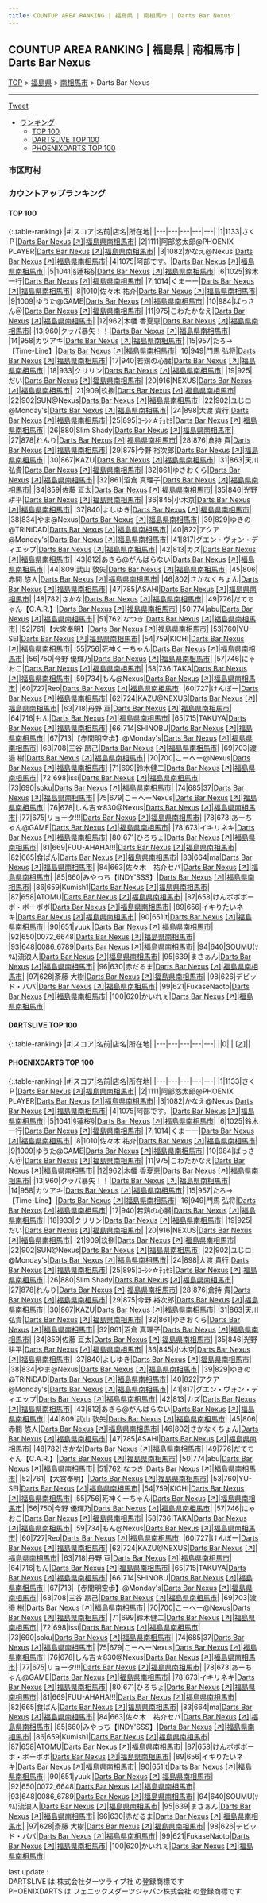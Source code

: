 ```yaml
---
title: COUNTUP AREA RANKING | 福島県 | 南相馬市 | Darts Bar Nexus
---
```

## COUNTUP AREA RANKING | 福島県 | 南相馬市 | Darts Bar Nexus

[TOP](/darts/rank/) > [福島県](/darts/rank/福島県/) > [南相馬市](/darts/rank/福島県/南相馬市/) > Darts Bar Nexus

___

<a href="https://twitter.com/share?ref_src=twsrc%5Etfw" data-text="COUNTUP AREA RANKING | 福島県南相馬市Darts Bar Nexus" class="twitter-share-button" data-hashtags="DARTSLIVE,PHOENIXDARTS,darts,ダーツ" data-show-count="false">Tweet</a>

* [ランキング](#カウントアップランキング)
    * [TOP 100](#top-100)
    * [DARTSLIVE TOP 100](#dartslive-top-100)
    * [PHOENIXDARTS TOP 100](#phoenixdarts-top-100)

### 市区町村

<ul>

</ul>

### カウントアップランキング

#### TOP 100



{:.table-ranking}
|#|スコア|名前|店名|所在地|
|---|---|---|---|---|
|1|1133|<span class="rank-name-pd">さくＰ</span>|<a href="/darts/rank/shops/86029.html">Darts Bar Nexus</a> <a href="https://vs.phoenixdarts.com/jp/shop/shopDetailInfo/s_86029?s_seq=86029">[↗]</a>|<a href="/darts/rank/福島県/南相馬市">福島県南相馬市</a>|
|2|1111|<span class="rank-name-pd">阿部悠太郎@PHOENIX PLAYER</span>|<a href="/darts/rank/shops/86029.html">Darts Bar Nexus</a> <a href="https://vs.phoenixdarts.com/jp/shop/shopDetailInfo/s_86029?s_seq=86029">[↗]</a>|<a href="/darts/rank/福島県/南相馬市">福島県南相馬市</a>|
|3|1082|<span class="rank-name-pd">かなえ@Nexus</span>|<a href="/darts/rank/shops/86029.html">Darts Bar Nexus</a> <a href="https://vs.phoenixdarts.com/jp/shop/shopDetailInfo/s_86029?s_seq=86029">[↗]</a>|<a href="/darts/rank/福島県/南相馬市">福島県南相馬市</a>|
|4|1075|<span class="rank-name-pd">阿部です。</span>|<a href="/darts/rank/shops/86029.html">Darts Bar Nexus</a> <a href="https://vs.phoenixdarts.com/jp/shop/shopDetailInfo/s_86029?s_seq=86029">[↗]</a>|<a href="/darts/rank/福島県/南相馬市">福島県南相馬市</a>|
|5|1041|<span class="rank-name-pd">§蓮桜§</span>|<a href="/darts/rank/shops/86029.html">Darts Bar Nexus</a> <a href="https://vs.phoenixdarts.com/jp/shop/shopDetailInfo/s_86029?s_seq=86029">[↗]</a>|<a href="/darts/rank/福島県/南相馬市">福島県南相馬市</a>|
|6|1025|<span class="rank-name-pd"><span class="pro-icon-pd"></span>鈴木  一行</span>|<a href="/darts/rank/shops/86029.html">Darts Bar Nexus</a> <a href="https://vs.phoenixdarts.com/jp/shop/shopDetailInfo/s_86029?s_seq=86029">[↗]</a>|<a href="/darts/rank/福島県/南相馬市">福島県南相馬市</a>|
|7|1014|<span class="rank-name-pd">くまーー</span>|<a href="/darts/rank/shops/86029.html">Darts Bar Nexus</a> <a href="https://vs.phoenixdarts.com/jp/shop/shopDetailInfo/s_86029?s_seq=86029">[↗]</a>|<a href="/darts/rank/福島県/南相馬市">福島県南相馬市</a>|
|8|1010|<span class="rank-name-pd">佐々木  祐介</span>|<a href="/darts/rank/shops/86029.html">Darts Bar Nexus</a> <a href="https://vs.phoenixdarts.com/jp/shop/shopDetailInfo/s_86029?s_seq=86029">[↗]</a>|<a href="/darts/rank/福島県/南相馬市">福島県南相馬市</a>|
|9|1009|<span class="rank-name-pd">ゆうた@GAME</span>|<a href="/darts/rank/shops/86029.html">Darts Bar Nexus</a> <a href="https://vs.phoenixdarts.com/jp/shop/shopDetailInfo/s_86029?s_seq=86029">[↗]</a>|<a href="/darts/rank/福島県/南相馬市">福島県南相馬市</a>|
|10|984|<span class="rank-name-pd">ばっさん＠</span>|<a href="/darts/rank/shops/86029.html">Darts Bar Nexus</a> <a href="https://vs.phoenixdarts.com/jp/shop/shopDetailInfo/s_86029?s_seq=86029">[↗]</a>|<a href="/darts/rank/福島県/南相馬市">福島県南相馬市</a>|
|11|975|<span class="rank-name-pd">こわたかなえ</span>|<a href="/darts/rank/shops/86029.html">Darts Bar Nexus</a> <a href="https://vs.phoenixdarts.com/jp/shop/shopDetailInfo/s_86029?s_seq=86029">[↗]</a>|<a href="/darts/rank/福島県/南相馬市">福島県南相馬市</a>|
|12|962|<span class="rank-name-pd"><span class="pro-icon-pd"></span>木幡 香夏恵</span>|<a href="/darts/rank/shops/86029.html">Darts Bar Nexus</a> <a href="https://vs.phoenixdarts.com/jp/shop/shopDetailInfo/s_86029?s_seq=86029">[↗]</a>|<a href="/darts/rank/福島県/南相馬市">福島県南相馬市</a>|
|13|960|<span class="rank-name-pd">クッパ暴矢！！</span>|<a href="/darts/rank/shops/86029.html">Darts Bar Nexus</a> <a href="https://vs.phoenixdarts.com/jp/shop/shopDetailInfo/s_86029?s_seq=86029">[↗]</a>|<a href="/darts/rank/福島県/南相馬市">福島県南相馬市</a>|
|14|958|<span class="rank-name-pd">カツアキ</span>|<a href="/darts/rank/shops/86029.html">Darts Bar Nexus</a> <a href="https://vs.phoenixdarts.com/jp/shop/shopDetailInfo/s_86029?s_seq=86029">[↗]</a>|<a href="/darts/rank/福島県/南相馬市">福島県南相馬市</a>|
|15|957|<span class="rank-name-pd">たろ→【Time-Line】</span>|<a href="/darts/rank/shops/86029.html">Darts Bar Nexus</a> <a href="https://vs.phoenixdarts.com/jp/shop/shopDetailInfo/s_86029?s_seq=86029">[↗]</a>|<a href="/darts/rank/福島県/南相馬市">福島県南相馬市</a>|
|16|949|<span class="rank-name-pd">門馬 弘将</span>|<a href="/darts/rank/shops/86029.html">Darts Bar Nexus</a> <a href="https://vs.phoenixdarts.com/jp/shop/shopDetailInfo/s_86029?s_seq=86029">[↗]</a>|<a href="/darts/rank/福島県/南相馬市">福島県南相馬市</a>|
|17|940|<span class="rank-name-pd">若鶏の心臓</span>|<a href="/darts/rank/shops/86029.html">Darts Bar Nexus</a> <a href="https://vs.phoenixdarts.com/jp/shop/shopDetailInfo/s_86029?s_seq=86029">[↗]</a>|<a href="/darts/rank/福島県/南相馬市">福島県南相馬市</a>|
|18|933|<span class="rank-name-pd">クリリン</span>|<a href="/darts/rank/shops/86029.html">Darts Bar Nexus</a> <a href="https://vs.phoenixdarts.com/jp/shop/shopDetailInfo/s_86029?s_seq=86029">[↗]</a>|<a href="/darts/rank/福島県/南相馬市">福島県南相馬市</a>|
|19|925|<span class="rank-name-pd">だい</span>|<a href="/darts/rank/shops/86029.html">Darts Bar Nexus</a> <a href="https://vs.phoenixdarts.com/jp/shop/shopDetailInfo/s_86029?s_seq=86029">[↗]</a>|<a href="/darts/rank/福島県/南相馬市">福島県南相馬市</a>|
|20|916|<span class="rank-name-pd">NEXUS</span>|<a href="/darts/rank/shops/86029.html">Darts Bar Nexus</a> <a href="https://vs.phoenixdarts.com/jp/shop/shopDetailInfo/s_86029?s_seq=86029">[↗]</a>|<a href="/darts/rank/福島県/南相馬市">福島県南相馬市</a>|
|21|909|<span class="rank-name-pd">玖捌</span>|<a href="/darts/rank/shops/86029.html">Darts Bar Nexus</a> <a href="https://vs.phoenixdarts.com/jp/shop/shopDetailInfo/s_86029?s_seq=86029">[↗]</a>|<a href="/darts/rank/福島県/南相馬市">福島県南相馬市</a>|
|22|902|<span class="rank-name-pd">SUN@Nexus</span>|<a href="/darts/rank/shops/86029.html">Darts Bar Nexus</a> <a href="https://vs.phoenixdarts.com/jp/shop/shopDetailInfo/s_86029?s_seq=86029">[↗]</a>|<a href="/darts/rank/福島県/南相馬市">福島県南相馬市</a>|
|22|902|<span class="rank-name-pd">ユじロ@Monday&#x27;s</span>|<a href="/darts/rank/shops/86029.html">Darts Bar Nexus</a> <a href="https://vs.phoenixdarts.com/jp/shop/shopDetailInfo/s_86029?s_seq=86029">[↗]</a>|<a href="/darts/rank/福島県/南相馬市">福島県南相馬市</a>|
|24|898|<span class="rank-name-pd"><span class="pro-icon-pd"></span>大渡 貴行</span>|<a href="/darts/rank/shops/86029.html">Darts Bar Nexus</a> <a href="https://vs.phoenixdarts.com/jp/shop/shopDetailInfo/s_86029?s_seq=86029">[↗]</a>|<a href="/darts/rank/福島県/南相馬市">福島県南相馬市</a>|
|25|895|<span class="rank-name-pd">ｺｰｼﾝ☆ﾁｮｾﾖ</span>|<a href="/darts/rank/shops/86029.html">Darts Bar Nexus</a> <a href="https://vs.phoenixdarts.com/jp/shop/shopDetailInfo/s_86029?s_seq=86029">[↗]</a>|<a href="/darts/rank/福島県/南相馬市">福島県南相馬市</a>|
|26|880|<span class="rank-name-pd">Slim Shady</span>|<a href="/darts/rank/shops/86029.html">Darts Bar Nexus</a> <a href="https://vs.phoenixdarts.com/jp/shop/shopDetailInfo/s_86029?s_seq=86029">[↗]</a>|<a href="/darts/rank/福島県/南相馬市">福島県南相馬市</a>|
|27|878|<span class="rank-name-pd">れんり</span>|<a href="/darts/rank/shops/86029.html">Darts Bar Nexus</a> <a href="https://vs.phoenixdarts.com/jp/shop/shopDetailInfo/s_86029?s_seq=86029">[↗]</a>|<a href="/darts/rank/福島県/南相馬市">福島県南相馬市</a>|
|28|876|<span class="rank-name-pd">倉持 貴</span>|<a href="/darts/rank/shops/86029.html">Darts Bar Nexus</a> <a href="https://vs.phoenixdarts.com/jp/shop/shopDetailInfo/s_86029?s_seq=86029">[↗]</a>|<a href="/darts/rank/福島県/南相馬市">福島県南相馬市</a>|
|29|875|<span class="rank-name-pd"><span class="pro-icon-pd"></span>今野 裕次郎</span>|<a href="/darts/rank/shops/86029.html">Darts Bar Nexus</a> <a href="https://vs.phoenixdarts.com/jp/shop/shopDetailInfo/s_86029?s_seq=86029">[↗]</a>|<a href="/darts/rank/福島県/南相馬市">福島県南相馬市</a>|
|30|867|<span class="rank-name-pd">KAZU</span>|<a href="/darts/rank/shops/86029.html">Darts Bar Nexus</a> <a href="https://vs.phoenixdarts.com/jp/shop/shopDetailInfo/s_86029?s_seq=86029">[↗]</a>|<a href="/darts/rank/福島県/南相馬市">福島県南相馬市</a>|
|31|863|<span class="rank-name-pd"><span class="pro-icon-pd"></span>天川  弘貴</span>|<a href="/darts/rank/shops/86029.html">Darts Bar Nexus</a> <a href="https://vs.phoenixdarts.com/jp/shop/shopDetailInfo/s_86029?s_seq=86029">[↗]</a>|<a href="/darts/rank/福島県/南相馬市">福島県南相馬市</a>|
|32|861|<span class="rank-name-pd">ゆきおくら</span>|<a href="/darts/rank/shops/86029.html">Darts Bar Nexus</a> <a href="https://vs.phoenixdarts.com/jp/shop/shopDetailInfo/s_86029?s_seq=86029">[↗]</a>|<a href="/darts/rank/福島県/南相馬市">福島県南相馬市</a>|
|32|861|<span class="rank-name-pd"><span class="pro-icon-pd"></span>沼倉 真理子</span>|<a href="/darts/rank/shops/86029.html">Darts Bar Nexus</a> <a href="https://vs.phoenixdarts.com/jp/shop/shopDetailInfo/s_86029?s_seq=86029">[↗]</a>|<a href="/darts/rank/福島県/南相馬市">福島県南相馬市</a>|
|34|859|<span class="rank-name-pd"><span class="pro-icon-pd"></span>佐藤 亘太</span>|<a href="/darts/rank/shops/86029.html">Darts Bar Nexus</a> <a href="https://vs.phoenixdarts.com/jp/shop/shopDetailInfo/s_86029?s_seq=86029">[↗]</a>|<a href="/darts/rank/福島県/南相馬市">福島県南相馬市</a>|
|35|846|<span class="rank-name-pd"><span class="pro-icon-pd"></span>光野 耕平</span>|<a href="/darts/rank/shops/86029.html">Darts Bar Nexus</a> <a href="https://vs.phoenixdarts.com/jp/shop/shopDetailInfo/s_86029?s_seq=86029">[↗]</a>|<a href="/darts/rank/福島県/南相馬市">福島県南相馬市</a>|
|36|845|<span class="rank-name-pd">小木京</span>|<a href="/darts/rank/shops/86029.html">Darts Bar Nexus</a> <a href="https://vs.phoenixdarts.com/jp/shop/shopDetailInfo/s_86029?s_seq=86029">[↗]</a>|<a href="/darts/rank/福島県/南相馬市">福島県南相馬市</a>|
|37|840|<span class="rank-name-pd">よしゆき</span>|<a href="/darts/rank/shops/86029.html">Darts Bar Nexus</a> <a href="https://vs.phoenixdarts.com/jp/shop/shopDetailInfo/s_86029?s_seq=86029">[↗]</a>|<a href="/darts/rank/福島県/南相馬市">福島県南相馬市</a>|
|38|834|<span class="rank-name-pd">やま@Nexus</span>|<a href="/darts/rank/shops/86029.html">Darts Bar Nexus</a> <a href="https://vs.phoenixdarts.com/jp/shop/shopDetailInfo/s_86029?s_seq=86029">[↗]</a>|<a href="/darts/rank/福島県/南相馬市">福島県南相馬市</a>|
|39|829|<span class="rank-name-pd">ゆきの@TRiNiDAD</span>|<a href="/darts/rank/shops/86029.html">Darts Bar Nexus</a> <a href="https://vs.phoenixdarts.com/jp/shop/shopDetailInfo/s_86029?s_seq=86029">[↗]</a>|<a href="/darts/rank/福島県/南相馬市">福島県南相馬市</a>|
|40|822|<span class="rank-name-pd">アクア@Monday&#x27;s</span>|<a href="/darts/rank/shops/86029.html">Darts Bar Nexus</a> <a href="https://vs.phoenixdarts.com/jp/shop/shopDetailInfo/s_86029?s_seq=86029">[↗]</a>|<a href="/darts/rank/福島県/南相馬市">福島県南相馬市</a>|
|41|817|<span class="rank-name-pd">グエン・ヴォン・ディエップ</span>|<a href="/darts/rank/shops/86029.html">Darts Bar Nexus</a> <a href="https://vs.phoenixdarts.com/jp/shop/shopDetailInfo/s_86029?s_seq=86029">[↗]</a>|<a href="/darts/rank/福島県/南相馬市">福島県南相馬市</a>|
|42|813|<span class="rank-name-pd">カズ</span>|<a href="/darts/rank/shops/86029.html">Darts Bar Nexus</a> <a href="https://vs.phoenixdarts.com/jp/shop/shopDetailInfo/s_86029?s_seq=86029">[↗]</a>|<a href="/darts/rank/福島県/南相馬市">福島県南相馬市</a>|
|43|812|<span class="rank-name-pd">あきら@がんばらない</span>|<a href="/darts/rank/shops/86029.html">Darts Bar Nexus</a> <a href="https://vs.phoenixdarts.com/jp/shop/shopDetailInfo/s_86029?s_seq=86029">[↗]</a>|<a href="/darts/rank/福島県/南相馬市">福島県南相馬市</a>|
|44|809|<span class="rank-name-pd"><span class="pro-icon-pd"></span>武山 敦矢</span>|<a href="/darts/rank/shops/86029.html">Darts Bar Nexus</a> <a href="https://vs.phoenixdarts.com/jp/shop/shopDetailInfo/s_86029?s_seq=86029">[↗]</a>|<a href="/darts/rank/福島県/南相馬市">福島県南相馬市</a>|
|45|806|<span class="rank-name-pd"><span class="pro-icon-pd"></span>赤間 悠人</span>|<a href="/darts/rank/shops/86029.html">Darts Bar Nexus</a> <a href="https://vs.phoenixdarts.com/jp/shop/shopDetailInfo/s_86029?s_seq=86029">[↗]</a>|<a href="/darts/rank/福島県/南相馬市">福島県南相馬市</a>|
|46|802|<span class="rank-name-pd">さかなくちょん</span>|<a href="/darts/rank/shops/86029.html">Darts Bar Nexus</a> <a href="https://vs.phoenixdarts.com/jp/shop/shopDetailInfo/s_86029?s_seq=86029">[↗]</a>|<a href="/darts/rank/福島県/南相馬市">福島県南相馬市</a>|
|47|785|<span class="rank-name-pd">ASAHI</span>|<a href="/darts/rank/shops/86029.html">Darts Bar Nexus</a> <a href="https://vs.phoenixdarts.com/jp/shop/shopDetailInfo/s_86029?s_seq=86029">[↗]</a>|<a href="/darts/rank/福島県/南相馬市">福島県南相馬市</a>|
|48|782|<span class="rank-name-pd">さかな</span>|<a href="/darts/rank/shops/86029.html">Darts Bar Nexus</a> <a href="https://vs.phoenixdarts.com/jp/shop/shopDetailInfo/s_86029?s_seq=86029">[↗]</a>|<a href="/darts/rank/福島県/南相馬市">福島県南相馬市</a>|
|49|776|<span class="rank-name-pd">だてちゃん【C.A.R.】</span>|<a href="/darts/rank/shops/86029.html">Darts Bar Nexus</a> <a href="https://vs.phoenixdarts.com/jp/shop/shopDetailInfo/s_86029?s_seq=86029">[↗]</a>|<a href="/darts/rank/福島県/南相馬市">福島県南相馬市</a>|
|50|774|<span class="rank-name-pd">abu</span>|<a href="/darts/rank/shops/86029.html">Darts Bar Nexus</a> <a href="https://vs.phoenixdarts.com/jp/shop/shopDetailInfo/s_86029?s_seq=86029">[↗]</a>|<a href="/darts/rank/福島県/南相馬市">福島県南相馬市</a>|
|51|762|<span class="rank-name-pd">なつき</span>|<a href="/darts/rank/shops/86029.html">Darts Bar Nexus</a> <a href="https://vs.phoenixdarts.com/jp/shop/shopDetailInfo/s_86029?s_seq=86029">[↗]</a>|<a href="/darts/rank/福島県/南相馬市">福島県南相馬市</a>|
|52|761|<span class="rank-name-pd">【大宮奉明】</span>|<a href="/darts/rank/shops/86029.html">Darts Bar Nexus</a> <a href="https://vs.phoenixdarts.com/jp/shop/shopDetailInfo/s_86029?s_seq=86029">[↗]</a>|<a href="/darts/rank/福島県/南相馬市">福島県南相馬市</a>|
|53|760|<span class="rank-name-pd">YU-SEI</span>|<a href="/darts/rank/shops/86029.html">Darts Bar Nexus</a> <a href="https://vs.phoenixdarts.com/jp/shop/shopDetailInfo/s_86029?s_seq=86029">[↗]</a>|<a href="/darts/rank/福島県/南相馬市">福島県南相馬市</a>|
|54|759|<span class="rank-name-pd">KICHI</span>|<a href="/darts/rank/shops/86029.html">Darts Bar Nexus</a> <a href="https://vs.phoenixdarts.com/jp/shop/shopDetailInfo/s_86029?s_seq=86029">[↗]</a>|<a href="/darts/rank/福島県/南相馬市">福島県南相馬市</a>|
|55|756|<span class="rank-name-pd">死神くーちゃん</span>|<a href="/darts/rank/shops/86029.html">Darts Bar Nexus</a> <a href="https://vs.phoenixdarts.com/jp/shop/shopDetailInfo/s_86029?s_seq=86029">[↗]</a>|<a href="/darts/rank/福島県/南相馬市">福島県南相馬市</a>|
|56|750|<span class="rank-name-pd"><span class="pro-icon-pd"></span>今野 優輝乃</span>|<a href="/darts/rank/shops/86029.html">Darts Bar Nexus</a> <a href="https://vs.phoenixdarts.com/jp/shop/shopDetailInfo/s_86029?s_seq=86029">[↗]</a>|<a href="/darts/rank/福島県/南相馬市">福島県南相馬市</a>|
|57|746|<span class="rank-name-pd">にゃおこ</span>|<a href="/darts/rank/shops/86029.html">Darts Bar Nexus</a> <a href="https://vs.phoenixdarts.com/jp/shop/shopDetailInfo/s_86029?s_seq=86029">[↗]</a>|<a href="/darts/rank/福島県/南相馬市">福島県南相馬市</a>|
|58|736|<span class="rank-name-pd">TAKA</span>|<a href="/darts/rank/shops/86029.html">Darts Bar Nexus</a> <a href="https://vs.phoenixdarts.com/jp/shop/shopDetailInfo/s_86029?s_seq=86029">[↗]</a>|<a href="/darts/rank/福島県/南相馬市">福島県南相馬市</a>|
|59|734|<span class="rank-name-pd">もん@Nexus</span>|<a href="/darts/rank/shops/86029.html">Darts Bar Nexus</a> <a href="https://vs.phoenixdarts.com/jp/shop/shopDetailInfo/s_86029?s_seq=86029">[↗]</a>|<a href="/darts/rank/福島県/南相馬市">福島県南相馬市</a>|
|60|727|<span class="rank-name-pd">Reo</span>|<a href="/darts/rank/shops/86029.html">Darts Bar Nexus</a> <a href="https://vs.phoenixdarts.com/jp/shop/shopDetailInfo/s_86029?s_seq=86029">[↗]</a>|<a href="/darts/rank/福島県/南相馬市">福島県南相馬市</a>|
|60|727|<span class="rank-name-pd">けんぼー</span>|<a href="/darts/rank/shops/86029.html">Darts Bar Nexus</a> <a href="https://vs.phoenixdarts.com/jp/shop/shopDetailInfo/s_86029?s_seq=86029">[↗]</a>|<a href="/darts/rank/福島県/南相馬市">福島県南相馬市</a>|
|62|724|<span class="rank-name-pd">KAZU@NEXUS</span>|<a href="/darts/rank/shops/86029.html">Darts Bar Nexus</a> <a href="https://vs.phoenixdarts.com/jp/shop/shopDetailInfo/s_86029?s_seq=86029">[↗]</a>|<a href="/darts/rank/福島県/南相馬市">福島県南相馬市</a>|
|63|718|<span class="rank-name-pd"><span class="pro-icon-pd"></span>丹野 亘</span>|<a href="/darts/rank/shops/86029.html">Darts Bar Nexus</a> <a href="https://vs.phoenixdarts.com/jp/shop/shopDetailInfo/s_86029?s_seq=86029">[↗]</a>|<a href="/darts/rank/福島県/南相馬市">福島県南相馬市</a>|
|64|716|<span class="rank-name-pd">もん</span>|<a href="/darts/rank/shops/86029.html">Darts Bar Nexus</a> <a href="https://vs.phoenixdarts.com/jp/shop/shopDetailInfo/s_86029?s_seq=86029">[↗]</a>|<a href="/darts/rank/福島県/南相馬市">福島県南相馬市</a>|
|65|715|<span class="rank-name-pd">TAKUYA</span>|<a href="/darts/rank/shops/86029.html">Darts Bar Nexus</a> <a href="https://vs.phoenixdarts.com/jp/shop/shopDetailInfo/s_86029?s_seq=86029">[↗]</a>|<a href="/darts/rank/福島県/南相馬市">福島県南相馬市</a>|
|66|714|<span class="rank-name-pd">SHINOBU</span>|<a href="/darts/rank/shops/86029.html">Darts Bar Nexus</a> <a href="https://vs.phoenixdarts.com/jp/shop/shopDetailInfo/s_86029?s_seq=86029">[↗]</a>|<a href="/darts/rank/福島県/南相馬市">福島県南相馬市</a>|
|67|713|<span class="rank-name-pd">【赤間明空歩】@Monday&#x27;s</span>|<a href="/darts/rank/shops/86029.html">Darts Bar Nexus</a> <a href="https://vs.phoenixdarts.com/jp/shop/shopDetailInfo/s_86029?s_seq=86029">[↗]</a>|<a href="/darts/rank/福島県/南相馬市">福島県南相馬市</a>|
|68|708|<span class="rank-name-pd"><span class="pro-icon-pd"></span>三谷 昂己</span>|<a href="/darts/rank/shops/86029.html">Darts Bar Nexus</a> <a href="https://vs.phoenixdarts.com/jp/shop/shopDetailInfo/s_86029?s_seq=86029">[↗]</a>|<a href="/darts/rank/福島県/南相馬市">福島県南相馬市</a>|
|69|703|<span class="rank-name-pd">渡邉 樹</span>|<a href="/darts/rank/shops/86029.html">Darts Bar Nexus</a> <a href="https://vs.phoenixdarts.com/jp/shop/shopDetailInfo/s_86029?s_seq=86029">[↗]</a>|<a href="/darts/rank/福島県/南相馬市">福島県南相馬市</a>|
|70|700|<span class="rank-name-pd">こーへー@Nexus</span>|<a href="/darts/rank/shops/86029.html">Darts Bar Nexus</a> <a href="https://vs.phoenixdarts.com/jp/shop/shopDetailInfo/s_86029?s_seq=86029">[↗]</a>|<a href="/darts/rank/福島県/南相馬市">福島県南相馬市</a>|
|71|699|<span class="rank-name-pd">鈴木健二</span>|<a href="/darts/rank/shops/86029.html">Darts Bar Nexus</a> <a href="https://vs.phoenixdarts.com/jp/shop/shopDetailInfo/s_86029?s_seq=86029">[↗]</a>|<a href="/darts/rank/福島県/南相馬市">福島県南相馬市</a>|
|72|698|<span class="rank-name-pd">issi</span>|<a href="/darts/rank/shops/86029.html">Darts Bar Nexus</a> <a href="https://vs.phoenixdarts.com/jp/shop/shopDetailInfo/s_86029?s_seq=86029">[↗]</a>|<a href="/darts/rank/福島県/南相馬市">福島県南相馬市</a>|
|73|690|<span class="rank-name-pd">soku</span>|<a href="/darts/rank/shops/86029.html">Darts Bar Nexus</a> <a href="https://vs.phoenixdarts.com/jp/shop/shopDetailInfo/s_86029?s_seq=86029">[↗]</a>|<a href="/darts/rank/福島県/南相馬市">福島県南相馬市</a>|
|74|685|<span class="rank-name-pd">37</span>|<a href="/darts/rank/shops/86029.html">Darts Bar Nexus</a> <a href="https://vs.phoenixdarts.com/jp/shop/shopDetailInfo/s_86029?s_seq=86029">[↗]</a>|<a href="/darts/rank/福島県/南相馬市">福島県南相馬市</a>|
|75|679|<span class="rank-name-pd">こーへーNexus</span>|<a href="/darts/rank/shops/86029.html">Darts Bar Nexus</a> <a href="https://vs.phoenixdarts.com/jp/shop/shopDetailInfo/s_86029?s_seq=86029">[↗]</a>|<a href="/darts/rank/福島県/南相馬市">福島県南相馬市</a>|
|76|678|<span class="rank-name-pd">しん吉☆830@Nexus</span>|<a href="/darts/rank/shops/86029.html">Darts Bar Nexus</a> <a href="https://vs.phoenixdarts.com/jp/shop/shopDetailInfo/s_86029?s_seq=86029">[↗]</a>|<a href="/darts/rank/福島県/南相馬市">福島県南相馬市</a>|
|77|675|<span class="rank-name-pd">リョータ!!!</span>|<a href="/darts/rank/shops/86029.html">Darts Bar Nexus</a> <a href="https://vs.phoenixdarts.com/jp/shop/shopDetailInfo/s_86029?s_seq=86029">[↗]</a>|<a href="/darts/rank/福島県/南相馬市">福島県南相馬市</a>|
|78|673|<span class="rank-name-pd">あーちゃん@GAME</span>|<a href="/darts/rank/shops/86029.html">Darts Bar Nexus</a> <a href="https://vs.phoenixdarts.com/jp/shop/shopDetailInfo/s_86029?s_seq=86029">[↗]</a>|<a href="/darts/rank/福島県/南相馬市">福島県南相馬市</a>|
|78|673|<span class="rank-name-pd">イキリネキ</span>|<a href="/darts/rank/shops/86029.html">Darts Bar Nexus</a> <a href="https://vs.phoenixdarts.com/jp/shop/shopDetailInfo/s_86029?s_seq=86029">[↗]</a>|<a href="/darts/rank/福島県/南相馬市">福島県南相馬市</a>|
|80|671|<span class="rank-name-pd">ひろちょ</span>|<a href="/darts/rank/shops/86029.html">Darts Bar Nexus</a> <a href="https://vs.phoenixdarts.com/jp/shop/shopDetailInfo/s_86029?s_seq=86029">[↗]</a>|<a href="/darts/rank/福島県/南相馬市">福島県南相馬市</a>|
|81|669|<span class="rank-name-pd">FUU-AHAHA!!!</span>|<a href="/darts/rank/shops/86029.html">Darts Bar Nexus</a> <a href="https://vs.phoenixdarts.com/jp/shop/shopDetailInfo/s_86029?s_seq=86029">[↗]</a>|<a href="/darts/rank/福島県/南相馬市">福島県南相馬市</a>|
|82|665|<span class="rank-name-pd">食ぱん</span>|<a href="/darts/rank/shops/86029.html">Darts Bar Nexus</a> <a href="https://vs.phoenixdarts.com/jp/shop/shopDetailInfo/s_86029?s_seq=86029">[↗]</a>|<a href="/darts/rank/福島県/南相馬市">福島県南相馬市</a>|
|83|664|<span class="rank-name-pd">ma</span>|<a href="/darts/rank/shops/86029.html">Darts Bar Nexus</a> <a href="https://vs.phoenixdarts.com/jp/shop/shopDetailInfo/s_86029?s_seq=86029">[↗]</a>|<a href="/darts/rank/福島県/南相馬市">福島県南相馬市</a>|
|84|663|<span class="rank-name-pd">佐々木　祐介セパ</span>|<a href="/darts/rank/shops/86029.html">Darts Bar Nexus</a> <a href="https://vs.phoenixdarts.com/jp/shop/shopDetailInfo/s_86029?s_seq=86029">[↗]</a>|<a href="/darts/rank/福島県/南相馬市">福島県南相馬市</a>|
|85|660|<span class="rank-name-pd">みやっち【INDY&#x27;SSS】</span>|<a href="/darts/rank/shops/86029.html">Darts Bar Nexus</a> <a href="https://vs.phoenixdarts.com/jp/shop/shopDetailInfo/s_86029?s_seq=86029">[↗]</a>|<a href="/darts/rank/福島県/南相馬市">福島県南相馬市</a>|
|86|659|<span class="rank-name-pd">Kumish1</span>|<a href="/darts/rank/shops/86029.html">Darts Bar Nexus</a> <a href="https://vs.phoenixdarts.com/jp/shop/shopDetailInfo/s_86029?s_seq=86029">[↗]</a>|<a href="/darts/rank/福島県/南相馬市">福島県南相馬市</a>|
|87|658|<span class="rank-name-pd">ATOMU</span>|<a href="/darts/rank/shops/86029.html">Darts Bar Nexus</a> <a href="https://vs.phoenixdarts.com/jp/shop/shopDetailInfo/s_86029?s_seq=86029">[↗]</a>|<a href="/darts/rank/福島県/南相馬市">福島県南相馬市</a>|
|87|658|<span class="rank-name-pd">けんボボボーボ・ボーボボ</span>|<a href="/darts/rank/shops/86029.html">Darts Bar Nexus</a> <a href="https://vs.phoenixdarts.com/jp/shop/shopDetailInfo/s_86029?s_seq=86029">[↗]</a>|<a href="/darts/rank/福島県/南相馬市">福島県南相馬市</a>|
|89|656|<span class="rank-name-pd">イキりたいネキ</span>|<a href="/darts/rank/shops/86029.html">Darts Bar Nexus</a> <a href="https://vs.phoenixdarts.com/jp/shop/shopDetailInfo/s_86029?s_seq=86029">[↗]</a>|<a href="/darts/rank/福島県/南相馬市">福島県南相馬市</a>|
|90|651|<span class="rank-name-pd">t</span>|<a href="/darts/rank/shops/86029.html">Darts Bar Nexus</a> <a href="https://vs.phoenixdarts.com/jp/shop/shopDetailInfo/s_86029?s_seq=86029">[↗]</a>|<a href="/darts/rank/福島県/南相馬市">福島県南相馬市</a>|
|90|651|<span class="rank-name-pd">yuuki</span>|<a href="/darts/rank/shops/86029.html">Darts Bar Nexus</a> <a href="https://vs.phoenixdarts.com/jp/shop/shopDetailInfo/s_86029?s_seq=86029">[↗]</a>|<a href="/darts/rank/福島県/南相馬市">福島県南相馬市</a>|
|92|650|<span class="rank-name-pd">0072_6648</span>|<a href="/darts/rank/shops/86029.html">Darts Bar Nexus</a> <a href="https://vs.phoenixdarts.com/jp/shop/shopDetailInfo/s_86029?s_seq=86029">[↗]</a>|<a href="/darts/rank/福島県/南相馬市">福島県南相馬市</a>|
|93|648|<span class="rank-name-pd">0086_6789</span>|<a href="/darts/rank/shops/86029.html">Darts Bar Nexus</a> <a href="https://vs.phoenixdarts.com/jp/shop/shopDetailInfo/s_86029?s_seq=86029">[↗]</a>|<a href="/darts/rank/福島県/南相馬市">福島県南相馬市</a>|
|94|640|<span class="rank-name-pd">SOUMU(ｿｳﾑ)流浪人</span>|<a href="/darts/rank/shops/86029.html">Darts Bar Nexus</a> <a href="https://vs.phoenixdarts.com/jp/shop/shopDetailInfo/s_86029?s_seq=86029">[↗]</a>|<a href="/darts/rank/福島県/南相馬市">福島県南相馬市</a>|
|95|639|<span class="rank-name-pd">まさぁん</span>|<a href="/darts/rank/shops/86029.html">Darts Bar Nexus</a> <a href="https://vs.phoenixdarts.com/jp/shop/shopDetailInfo/s_86029?s_seq=86029">[↗]</a>|<a href="/darts/rank/福島県/南相馬市">福島県南相馬市</a>|
|96|630|<span class="rank-name-pd">赤だるま</span>|<a href="/darts/rank/shops/86029.html">Darts Bar Nexus</a> <a href="https://vs.phoenixdarts.com/jp/shop/shopDetailInfo/s_86029?s_seq=86029">[↗]</a>|<a href="/darts/rank/福島県/南相馬市">福島県南相馬市</a>|
|97|628|<span class="rank-name-pd"><span class="pro-icon-pd"></span>斎藤 大樹</span>|<a href="/darts/rank/shops/86029.html">Darts Bar Nexus</a> <a href="https://vs.phoenixdarts.com/jp/shop/shopDetailInfo/s_86029?s_seq=86029">[↗]</a>|<a href="/darts/rank/福島県/南相馬市">福島県南相馬市</a>|
|98|626|<span class="rank-name-pd">デビッド・ババ</span>|<a href="/darts/rank/shops/86029.html">Darts Bar Nexus</a> <a href="https://vs.phoenixdarts.com/jp/shop/shopDetailInfo/s_86029?s_seq=86029">[↗]</a>|<a href="/darts/rank/福島県/南相馬市">福島県南相馬市</a>|
|99|621|<span class="rank-name-pd">FukaseNaoto</span>|<a href="/darts/rank/shops/86029.html">Darts Bar Nexus</a> <a href="https://vs.phoenixdarts.com/jp/shop/shopDetailInfo/s_86029?s_seq=86029">[↗]</a>|<a href="/darts/rank/福島県/南相馬市">福島県南相馬市</a>|
|100|620|<span class="rank-name-pd">かいれぇ</span>|<a href="/darts/rank/shops/86029.html">Darts Bar Nexus</a> <a href="https://vs.phoenixdarts.com/jp/shop/shopDetailInfo/s_86029?s_seq=86029">[↗]</a>|<a href="/darts/rank/福島県/南相馬市">福島県南相馬市</a>|


#### DARTSLIVE TOP 100



{:.table-ranking}
|#|スコア|名前|店名|所在地|
|---|---|---|---|---|
||0|<span class="rank-name-dl"> </span>|<a href="/darts/rank/shops/.html"></a> <a href="">[↗]</a>|<a href="/darts/rank//"></a>|


#### PHOENIXDARTS TOP 100



{:.table-ranking}
|#|スコア|名前|店名|所在地|
|---|---|---|---|---|
|1|1133|<span class="rank-name-pd">さくＰ</span>|<a href="/darts/rank/shops/86029.html">Darts Bar Nexus</a> <a href="https://vs.phoenixdarts.com/jp/shop/shopDetailInfo/s_86029?s_seq=86029">[↗]</a>|<a href="/darts/rank/福島県/南相馬市">福島県南相馬市</a>|
|2|1111|<span class="rank-name-pd">阿部悠太郎@PHOENIX PLAYER</span>|<a href="/darts/rank/shops/86029.html">Darts Bar Nexus</a> <a href="https://vs.phoenixdarts.com/jp/shop/shopDetailInfo/s_86029?s_seq=86029">[↗]</a>|<a href="/darts/rank/福島県/南相馬市">福島県南相馬市</a>|
|3|1082|<span class="rank-name-pd">かなえ@Nexus</span>|<a href="/darts/rank/shops/86029.html">Darts Bar Nexus</a> <a href="https://vs.phoenixdarts.com/jp/shop/shopDetailInfo/s_86029?s_seq=86029">[↗]</a>|<a href="/darts/rank/福島県/南相馬市">福島県南相馬市</a>|
|4|1075|<span class="rank-name-pd">阿部です。</span>|<a href="/darts/rank/shops/86029.html">Darts Bar Nexus</a> <a href="https://vs.phoenixdarts.com/jp/shop/shopDetailInfo/s_86029?s_seq=86029">[↗]</a>|<a href="/darts/rank/福島県/南相馬市">福島県南相馬市</a>|
|5|1041|<span class="rank-name-pd">§蓮桜§</span>|<a href="/darts/rank/shops/86029.html">Darts Bar Nexus</a> <a href="https://vs.phoenixdarts.com/jp/shop/shopDetailInfo/s_86029?s_seq=86029">[↗]</a>|<a href="/darts/rank/福島県/南相馬市">福島県南相馬市</a>|
|6|1025|<span class="rank-name-pd"><span class="pro-icon-pd"></span>鈴木  一行</span>|<a href="/darts/rank/shops/86029.html">Darts Bar Nexus</a> <a href="https://vs.phoenixdarts.com/jp/shop/shopDetailInfo/s_86029?s_seq=86029">[↗]</a>|<a href="/darts/rank/福島県/南相馬市">福島県南相馬市</a>|
|7|1014|<span class="rank-name-pd">くまーー</span>|<a href="/darts/rank/shops/86029.html">Darts Bar Nexus</a> <a href="https://vs.phoenixdarts.com/jp/shop/shopDetailInfo/s_86029?s_seq=86029">[↗]</a>|<a href="/darts/rank/福島県/南相馬市">福島県南相馬市</a>|
|8|1010|<span class="rank-name-pd">佐々木  祐介</span>|<a href="/darts/rank/shops/86029.html">Darts Bar Nexus</a> <a href="https://vs.phoenixdarts.com/jp/shop/shopDetailInfo/s_86029?s_seq=86029">[↗]</a>|<a href="/darts/rank/福島県/南相馬市">福島県南相馬市</a>|
|9|1009|<span class="rank-name-pd">ゆうた@GAME</span>|<a href="/darts/rank/shops/86029.html">Darts Bar Nexus</a> <a href="https://vs.phoenixdarts.com/jp/shop/shopDetailInfo/s_86029?s_seq=86029">[↗]</a>|<a href="/darts/rank/福島県/南相馬市">福島県南相馬市</a>|
|10|984|<span class="rank-name-pd">ばっさん＠</span>|<a href="/darts/rank/shops/86029.html">Darts Bar Nexus</a> <a href="https://vs.phoenixdarts.com/jp/shop/shopDetailInfo/s_86029?s_seq=86029">[↗]</a>|<a href="/darts/rank/福島県/南相馬市">福島県南相馬市</a>|
|11|975|<span class="rank-name-pd">こわたかなえ</span>|<a href="/darts/rank/shops/86029.html">Darts Bar Nexus</a> <a href="https://vs.phoenixdarts.com/jp/shop/shopDetailInfo/s_86029?s_seq=86029">[↗]</a>|<a href="/darts/rank/福島県/南相馬市">福島県南相馬市</a>|
|12|962|<span class="rank-name-pd"><span class="pro-icon-pd"></span>木幡 香夏恵</span>|<a href="/darts/rank/shops/86029.html">Darts Bar Nexus</a> <a href="https://vs.phoenixdarts.com/jp/shop/shopDetailInfo/s_86029?s_seq=86029">[↗]</a>|<a href="/darts/rank/福島県/南相馬市">福島県南相馬市</a>|
|13|960|<span class="rank-name-pd">クッパ暴矢！！</span>|<a href="/darts/rank/shops/86029.html">Darts Bar Nexus</a> <a href="https://vs.phoenixdarts.com/jp/shop/shopDetailInfo/s_86029?s_seq=86029">[↗]</a>|<a href="/darts/rank/福島県/南相馬市">福島県南相馬市</a>|
|14|958|<span class="rank-name-pd">カツアキ</span>|<a href="/darts/rank/shops/86029.html">Darts Bar Nexus</a> <a href="https://vs.phoenixdarts.com/jp/shop/shopDetailInfo/s_86029?s_seq=86029">[↗]</a>|<a href="/darts/rank/福島県/南相馬市">福島県南相馬市</a>|
|15|957|<span class="rank-name-pd">たろ→【Time-Line】</span>|<a href="/darts/rank/shops/86029.html">Darts Bar Nexus</a> <a href="https://vs.phoenixdarts.com/jp/shop/shopDetailInfo/s_86029?s_seq=86029">[↗]</a>|<a href="/darts/rank/福島県/南相馬市">福島県南相馬市</a>|
|16|949|<span class="rank-name-pd">門馬 弘将</span>|<a href="/darts/rank/shops/86029.html">Darts Bar Nexus</a> <a href="https://vs.phoenixdarts.com/jp/shop/shopDetailInfo/s_86029?s_seq=86029">[↗]</a>|<a href="/darts/rank/福島県/南相馬市">福島県南相馬市</a>|
|17|940|<span class="rank-name-pd">若鶏の心臓</span>|<a href="/darts/rank/shops/86029.html">Darts Bar Nexus</a> <a href="https://vs.phoenixdarts.com/jp/shop/shopDetailInfo/s_86029?s_seq=86029">[↗]</a>|<a href="/darts/rank/福島県/南相馬市">福島県南相馬市</a>|
|18|933|<span class="rank-name-pd">クリリン</span>|<a href="/darts/rank/shops/86029.html">Darts Bar Nexus</a> <a href="https://vs.phoenixdarts.com/jp/shop/shopDetailInfo/s_86029?s_seq=86029">[↗]</a>|<a href="/darts/rank/福島県/南相馬市">福島県南相馬市</a>|
|19|925|<span class="rank-name-pd">だい</span>|<a href="/darts/rank/shops/86029.html">Darts Bar Nexus</a> <a href="https://vs.phoenixdarts.com/jp/shop/shopDetailInfo/s_86029?s_seq=86029">[↗]</a>|<a href="/darts/rank/福島県/南相馬市">福島県南相馬市</a>|
|20|916|<span class="rank-name-pd">NEXUS</span>|<a href="/darts/rank/shops/86029.html">Darts Bar Nexus</a> <a href="https://vs.phoenixdarts.com/jp/shop/shopDetailInfo/s_86029?s_seq=86029">[↗]</a>|<a href="/darts/rank/福島県/南相馬市">福島県南相馬市</a>|
|21|909|<span class="rank-name-pd">玖捌</span>|<a href="/darts/rank/shops/86029.html">Darts Bar Nexus</a> <a href="https://vs.phoenixdarts.com/jp/shop/shopDetailInfo/s_86029?s_seq=86029">[↗]</a>|<a href="/darts/rank/福島県/南相馬市">福島県南相馬市</a>|
|22|902|<span class="rank-name-pd">SUN@Nexus</span>|<a href="/darts/rank/shops/86029.html">Darts Bar Nexus</a> <a href="https://vs.phoenixdarts.com/jp/shop/shopDetailInfo/s_86029?s_seq=86029">[↗]</a>|<a href="/darts/rank/福島県/南相馬市">福島県南相馬市</a>|
|22|902|<span class="rank-name-pd">ユじロ@Monday&#x27;s</span>|<a href="/darts/rank/shops/86029.html">Darts Bar Nexus</a> <a href="https://vs.phoenixdarts.com/jp/shop/shopDetailInfo/s_86029?s_seq=86029">[↗]</a>|<a href="/darts/rank/福島県/南相馬市">福島県南相馬市</a>|
|24|898|<span class="rank-name-pd"><span class="pro-icon-pd"></span>大渡 貴行</span>|<a href="/darts/rank/shops/86029.html">Darts Bar Nexus</a> <a href="https://vs.phoenixdarts.com/jp/shop/shopDetailInfo/s_86029?s_seq=86029">[↗]</a>|<a href="/darts/rank/福島県/南相馬市">福島県南相馬市</a>|
|25|895|<span class="rank-name-pd">ｺｰｼﾝ☆ﾁｮｾﾖ</span>|<a href="/darts/rank/shops/86029.html">Darts Bar Nexus</a> <a href="https://vs.phoenixdarts.com/jp/shop/shopDetailInfo/s_86029?s_seq=86029">[↗]</a>|<a href="/darts/rank/福島県/南相馬市">福島県南相馬市</a>|
|26|880|<span class="rank-name-pd">Slim Shady</span>|<a href="/darts/rank/shops/86029.html">Darts Bar Nexus</a> <a href="https://vs.phoenixdarts.com/jp/shop/shopDetailInfo/s_86029?s_seq=86029">[↗]</a>|<a href="/darts/rank/福島県/南相馬市">福島県南相馬市</a>|
|27|878|<span class="rank-name-pd">れんり</span>|<a href="/darts/rank/shops/86029.html">Darts Bar Nexus</a> <a href="https://vs.phoenixdarts.com/jp/shop/shopDetailInfo/s_86029?s_seq=86029">[↗]</a>|<a href="/darts/rank/福島県/南相馬市">福島県南相馬市</a>|
|28|876|<span class="rank-name-pd">倉持 貴</span>|<a href="/darts/rank/shops/86029.html">Darts Bar Nexus</a> <a href="https://vs.phoenixdarts.com/jp/shop/shopDetailInfo/s_86029?s_seq=86029">[↗]</a>|<a href="/darts/rank/福島県/南相馬市">福島県南相馬市</a>|
|29|875|<span class="rank-name-pd"><span class="pro-icon-pd"></span>今野 裕次郎</span>|<a href="/darts/rank/shops/86029.html">Darts Bar Nexus</a> <a href="https://vs.phoenixdarts.com/jp/shop/shopDetailInfo/s_86029?s_seq=86029">[↗]</a>|<a href="/darts/rank/福島県/南相馬市">福島県南相馬市</a>|
|30|867|<span class="rank-name-pd">KAZU</span>|<a href="/darts/rank/shops/86029.html">Darts Bar Nexus</a> <a href="https://vs.phoenixdarts.com/jp/shop/shopDetailInfo/s_86029?s_seq=86029">[↗]</a>|<a href="/darts/rank/福島県/南相馬市">福島県南相馬市</a>|
|31|863|<span class="rank-name-pd"><span class="pro-icon-pd"></span>天川  弘貴</span>|<a href="/darts/rank/shops/86029.html">Darts Bar Nexus</a> <a href="https://vs.phoenixdarts.com/jp/shop/shopDetailInfo/s_86029?s_seq=86029">[↗]</a>|<a href="/darts/rank/福島県/南相馬市">福島県南相馬市</a>|
|32|861|<span class="rank-name-pd">ゆきおくら</span>|<a href="/darts/rank/shops/86029.html">Darts Bar Nexus</a> <a href="https://vs.phoenixdarts.com/jp/shop/shopDetailInfo/s_86029?s_seq=86029">[↗]</a>|<a href="/darts/rank/福島県/南相馬市">福島県南相馬市</a>|
|32|861|<span class="rank-name-pd"><span class="pro-icon-pd"></span>沼倉 真理子</span>|<a href="/darts/rank/shops/86029.html">Darts Bar Nexus</a> <a href="https://vs.phoenixdarts.com/jp/shop/shopDetailInfo/s_86029?s_seq=86029">[↗]</a>|<a href="/darts/rank/福島県/南相馬市">福島県南相馬市</a>|
|34|859|<span class="rank-name-pd"><span class="pro-icon-pd"></span>佐藤 亘太</span>|<a href="/darts/rank/shops/86029.html">Darts Bar Nexus</a> <a href="https://vs.phoenixdarts.com/jp/shop/shopDetailInfo/s_86029?s_seq=86029">[↗]</a>|<a href="/darts/rank/福島県/南相馬市">福島県南相馬市</a>|
|35|846|<span class="rank-name-pd"><span class="pro-icon-pd"></span>光野 耕平</span>|<a href="/darts/rank/shops/86029.html">Darts Bar Nexus</a> <a href="https://vs.phoenixdarts.com/jp/shop/shopDetailInfo/s_86029?s_seq=86029">[↗]</a>|<a href="/darts/rank/福島県/南相馬市">福島県南相馬市</a>|
|36|845|<span class="rank-name-pd">小木京</span>|<a href="/darts/rank/shops/86029.html">Darts Bar Nexus</a> <a href="https://vs.phoenixdarts.com/jp/shop/shopDetailInfo/s_86029?s_seq=86029">[↗]</a>|<a href="/darts/rank/福島県/南相馬市">福島県南相馬市</a>|
|37|840|<span class="rank-name-pd">よしゆき</span>|<a href="/darts/rank/shops/86029.html">Darts Bar Nexus</a> <a href="https://vs.phoenixdarts.com/jp/shop/shopDetailInfo/s_86029?s_seq=86029">[↗]</a>|<a href="/darts/rank/福島県/南相馬市">福島県南相馬市</a>|
|38|834|<span class="rank-name-pd">やま@Nexus</span>|<a href="/darts/rank/shops/86029.html">Darts Bar Nexus</a> <a href="https://vs.phoenixdarts.com/jp/shop/shopDetailInfo/s_86029?s_seq=86029">[↗]</a>|<a href="/darts/rank/福島県/南相馬市">福島県南相馬市</a>|
|39|829|<span class="rank-name-pd">ゆきの@TRiNiDAD</span>|<a href="/darts/rank/shops/86029.html">Darts Bar Nexus</a> <a href="https://vs.phoenixdarts.com/jp/shop/shopDetailInfo/s_86029?s_seq=86029">[↗]</a>|<a href="/darts/rank/福島県/南相馬市">福島県南相馬市</a>|
|40|822|<span class="rank-name-pd">アクア@Monday&#x27;s</span>|<a href="/darts/rank/shops/86029.html">Darts Bar Nexus</a> <a href="https://vs.phoenixdarts.com/jp/shop/shopDetailInfo/s_86029?s_seq=86029">[↗]</a>|<a href="/darts/rank/福島県/南相馬市">福島県南相馬市</a>|
|41|817|<span class="rank-name-pd">グエン・ヴォン・ディエップ</span>|<a href="/darts/rank/shops/86029.html">Darts Bar Nexus</a> <a href="https://vs.phoenixdarts.com/jp/shop/shopDetailInfo/s_86029?s_seq=86029">[↗]</a>|<a href="/darts/rank/福島県/南相馬市">福島県南相馬市</a>|
|42|813|<span class="rank-name-pd">カズ</span>|<a href="/darts/rank/shops/86029.html">Darts Bar Nexus</a> <a href="https://vs.phoenixdarts.com/jp/shop/shopDetailInfo/s_86029?s_seq=86029">[↗]</a>|<a href="/darts/rank/福島県/南相馬市">福島県南相馬市</a>|
|43|812|<span class="rank-name-pd">あきら@がんばらない</span>|<a href="/darts/rank/shops/86029.html">Darts Bar Nexus</a> <a href="https://vs.phoenixdarts.com/jp/shop/shopDetailInfo/s_86029?s_seq=86029">[↗]</a>|<a href="/darts/rank/福島県/南相馬市">福島県南相馬市</a>|
|44|809|<span class="rank-name-pd"><span class="pro-icon-pd"></span>武山 敦矢</span>|<a href="/darts/rank/shops/86029.html">Darts Bar Nexus</a> <a href="https://vs.phoenixdarts.com/jp/shop/shopDetailInfo/s_86029?s_seq=86029">[↗]</a>|<a href="/darts/rank/福島県/南相馬市">福島県南相馬市</a>|
|45|806|<span class="rank-name-pd"><span class="pro-icon-pd"></span>赤間 悠人</span>|<a href="/darts/rank/shops/86029.html">Darts Bar Nexus</a> <a href="https://vs.phoenixdarts.com/jp/shop/shopDetailInfo/s_86029?s_seq=86029">[↗]</a>|<a href="/darts/rank/福島県/南相馬市">福島県南相馬市</a>|
|46|802|<span class="rank-name-pd">さかなくちょん</span>|<a href="/darts/rank/shops/86029.html">Darts Bar Nexus</a> <a href="https://vs.phoenixdarts.com/jp/shop/shopDetailInfo/s_86029?s_seq=86029">[↗]</a>|<a href="/darts/rank/福島県/南相馬市">福島県南相馬市</a>|
|47|785|<span class="rank-name-pd">ASAHI</span>|<a href="/darts/rank/shops/86029.html">Darts Bar Nexus</a> <a href="https://vs.phoenixdarts.com/jp/shop/shopDetailInfo/s_86029?s_seq=86029">[↗]</a>|<a href="/darts/rank/福島県/南相馬市">福島県南相馬市</a>|
|48|782|<span class="rank-name-pd">さかな</span>|<a href="/darts/rank/shops/86029.html">Darts Bar Nexus</a> <a href="https://vs.phoenixdarts.com/jp/shop/shopDetailInfo/s_86029?s_seq=86029">[↗]</a>|<a href="/darts/rank/福島県/南相馬市">福島県南相馬市</a>|
|49|776|<span class="rank-name-pd">だてちゃん【C.A.R.】</span>|<a href="/darts/rank/shops/86029.html">Darts Bar Nexus</a> <a href="https://vs.phoenixdarts.com/jp/shop/shopDetailInfo/s_86029?s_seq=86029">[↗]</a>|<a href="/darts/rank/福島県/南相馬市">福島県南相馬市</a>|
|50|774|<span class="rank-name-pd">abu</span>|<a href="/darts/rank/shops/86029.html">Darts Bar Nexus</a> <a href="https://vs.phoenixdarts.com/jp/shop/shopDetailInfo/s_86029?s_seq=86029">[↗]</a>|<a href="/darts/rank/福島県/南相馬市">福島県南相馬市</a>|
|51|762|<span class="rank-name-pd">なつき</span>|<a href="/darts/rank/shops/86029.html">Darts Bar Nexus</a> <a href="https://vs.phoenixdarts.com/jp/shop/shopDetailInfo/s_86029?s_seq=86029">[↗]</a>|<a href="/darts/rank/福島県/南相馬市">福島県南相馬市</a>|
|52|761|<span class="rank-name-pd">【大宮奉明】</span>|<a href="/darts/rank/shops/86029.html">Darts Bar Nexus</a> <a href="https://vs.phoenixdarts.com/jp/shop/shopDetailInfo/s_86029?s_seq=86029">[↗]</a>|<a href="/darts/rank/福島県/南相馬市">福島県南相馬市</a>|
|53|760|<span class="rank-name-pd">YU-SEI</span>|<a href="/darts/rank/shops/86029.html">Darts Bar Nexus</a> <a href="https://vs.phoenixdarts.com/jp/shop/shopDetailInfo/s_86029?s_seq=86029">[↗]</a>|<a href="/darts/rank/福島県/南相馬市">福島県南相馬市</a>|
|54|759|<span class="rank-name-pd">KICHI</span>|<a href="/darts/rank/shops/86029.html">Darts Bar Nexus</a> <a href="https://vs.phoenixdarts.com/jp/shop/shopDetailInfo/s_86029?s_seq=86029">[↗]</a>|<a href="/darts/rank/福島県/南相馬市">福島県南相馬市</a>|
|55|756|<span class="rank-name-pd">死神くーちゃん</span>|<a href="/darts/rank/shops/86029.html">Darts Bar Nexus</a> <a href="https://vs.phoenixdarts.com/jp/shop/shopDetailInfo/s_86029?s_seq=86029">[↗]</a>|<a href="/darts/rank/福島県/南相馬市">福島県南相馬市</a>|
|56|750|<span class="rank-name-pd"><span class="pro-icon-pd"></span>今野 優輝乃</span>|<a href="/darts/rank/shops/86029.html">Darts Bar Nexus</a> <a href="https://vs.phoenixdarts.com/jp/shop/shopDetailInfo/s_86029?s_seq=86029">[↗]</a>|<a href="/darts/rank/福島県/南相馬市">福島県南相馬市</a>|
|57|746|<span class="rank-name-pd">にゃおこ</span>|<a href="/darts/rank/shops/86029.html">Darts Bar Nexus</a> <a href="https://vs.phoenixdarts.com/jp/shop/shopDetailInfo/s_86029?s_seq=86029">[↗]</a>|<a href="/darts/rank/福島県/南相馬市">福島県南相馬市</a>|
|58|736|<span class="rank-name-pd">TAKA</span>|<a href="/darts/rank/shops/86029.html">Darts Bar Nexus</a> <a href="https://vs.phoenixdarts.com/jp/shop/shopDetailInfo/s_86029?s_seq=86029">[↗]</a>|<a href="/darts/rank/福島県/南相馬市">福島県南相馬市</a>|
|59|734|<span class="rank-name-pd">もん@Nexus</span>|<a href="/darts/rank/shops/86029.html">Darts Bar Nexus</a> <a href="https://vs.phoenixdarts.com/jp/shop/shopDetailInfo/s_86029?s_seq=86029">[↗]</a>|<a href="/darts/rank/福島県/南相馬市">福島県南相馬市</a>|
|60|727|<span class="rank-name-pd">Reo</span>|<a href="/darts/rank/shops/86029.html">Darts Bar Nexus</a> <a href="https://vs.phoenixdarts.com/jp/shop/shopDetailInfo/s_86029?s_seq=86029">[↗]</a>|<a href="/darts/rank/福島県/南相馬市">福島県南相馬市</a>|
|60|727|<span class="rank-name-pd">けんぼー</span>|<a href="/darts/rank/shops/86029.html">Darts Bar Nexus</a> <a href="https://vs.phoenixdarts.com/jp/shop/shopDetailInfo/s_86029?s_seq=86029">[↗]</a>|<a href="/darts/rank/福島県/南相馬市">福島県南相馬市</a>|
|62|724|<span class="rank-name-pd">KAZU@NEXUS</span>|<a href="/darts/rank/shops/86029.html">Darts Bar Nexus</a> <a href="https://vs.phoenixdarts.com/jp/shop/shopDetailInfo/s_86029?s_seq=86029">[↗]</a>|<a href="/darts/rank/福島県/南相馬市">福島県南相馬市</a>|
|63|718|<span class="rank-name-pd"><span class="pro-icon-pd"></span>丹野 亘</span>|<a href="/darts/rank/shops/86029.html">Darts Bar Nexus</a> <a href="https://vs.phoenixdarts.com/jp/shop/shopDetailInfo/s_86029?s_seq=86029">[↗]</a>|<a href="/darts/rank/福島県/南相馬市">福島県南相馬市</a>|
|64|716|<span class="rank-name-pd">もん</span>|<a href="/darts/rank/shops/86029.html">Darts Bar Nexus</a> <a href="https://vs.phoenixdarts.com/jp/shop/shopDetailInfo/s_86029?s_seq=86029">[↗]</a>|<a href="/darts/rank/福島県/南相馬市">福島県南相馬市</a>|
|65|715|<span class="rank-name-pd">TAKUYA</span>|<a href="/darts/rank/shops/86029.html">Darts Bar Nexus</a> <a href="https://vs.phoenixdarts.com/jp/shop/shopDetailInfo/s_86029?s_seq=86029">[↗]</a>|<a href="/darts/rank/福島県/南相馬市">福島県南相馬市</a>|
|66|714|<span class="rank-name-pd">SHINOBU</span>|<a href="/darts/rank/shops/86029.html">Darts Bar Nexus</a> <a href="https://vs.phoenixdarts.com/jp/shop/shopDetailInfo/s_86029?s_seq=86029">[↗]</a>|<a href="/darts/rank/福島県/南相馬市">福島県南相馬市</a>|
|67|713|<span class="rank-name-pd">【赤間明空歩】@Monday&#x27;s</span>|<a href="/darts/rank/shops/86029.html">Darts Bar Nexus</a> <a href="https://vs.phoenixdarts.com/jp/shop/shopDetailInfo/s_86029?s_seq=86029">[↗]</a>|<a href="/darts/rank/福島県/南相馬市">福島県南相馬市</a>|
|68|708|<span class="rank-name-pd"><span class="pro-icon-pd"></span>三谷 昂己</span>|<a href="/darts/rank/shops/86029.html">Darts Bar Nexus</a> <a href="https://vs.phoenixdarts.com/jp/shop/shopDetailInfo/s_86029?s_seq=86029">[↗]</a>|<a href="/darts/rank/福島県/南相馬市">福島県南相馬市</a>|
|69|703|<span class="rank-name-pd">渡邉 樹</span>|<a href="/darts/rank/shops/86029.html">Darts Bar Nexus</a> <a href="https://vs.phoenixdarts.com/jp/shop/shopDetailInfo/s_86029?s_seq=86029">[↗]</a>|<a href="/darts/rank/福島県/南相馬市">福島県南相馬市</a>|
|70|700|<span class="rank-name-pd">こーへー@Nexus</span>|<a href="/darts/rank/shops/86029.html">Darts Bar Nexus</a> <a href="https://vs.phoenixdarts.com/jp/shop/shopDetailInfo/s_86029?s_seq=86029">[↗]</a>|<a href="/darts/rank/福島県/南相馬市">福島県南相馬市</a>|
|71|699|<span class="rank-name-pd">鈴木健二</span>|<a href="/darts/rank/shops/86029.html">Darts Bar Nexus</a> <a href="https://vs.phoenixdarts.com/jp/shop/shopDetailInfo/s_86029?s_seq=86029">[↗]</a>|<a href="/darts/rank/福島県/南相馬市">福島県南相馬市</a>|
|72|698|<span class="rank-name-pd">issi</span>|<a href="/darts/rank/shops/86029.html">Darts Bar Nexus</a> <a href="https://vs.phoenixdarts.com/jp/shop/shopDetailInfo/s_86029?s_seq=86029">[↗]</a>|<a href="/darts/rank/福島県/南相馬市">福島県南相馬市</a>|
|73|690|<span class="rank-name-pd">soku</span>|<a href="/darts/rank/shops/86029.html">Darts Bar Nexus</a> <a href="https://vs.phoenixdarts.com/jp/shop/shopDetailInfo/s_86029?s_seq=86029">[↗]</a>|<a href="/darts/rank/福島県/南相馬市">福島県南相馬市</a>|
|74|685|<span class="rank-name-pd">37</span>|<a href="/darts/rank/shops/86029.html">Darts Bar Nexus</a> <a href="https://vs.phoenixdarts.com/jp/shop/shopDetailInfo/s_86029?s_seq=86029">[↗]</a>|<a href="/darts/rank/福島県/南相馬市">福島県南相馬市</a>|
|75|679|<span class="rank-name-pd">こーへーNexus</span>|<a href="/darts/rank/shops/86029.html">Darts Bar Nexus</a> <a href="https://vs.phoenixdarts.com/jp/shop/shopDetailInfo/s_86029?s_seq=86029">[↗]</a>|<a href="/darts/rank/福島県/南相馬市">福島県南相馬市</a>|
|76|678|<span class="rank-name-pd">しん吉☆830@Nexus</span>|<a href="/darts/rank/shops/86029.html">Darts Bar Nexus</a> <a href="https://vs.phoenixdarts.com/jp/shop/shopDetailInfo/s_86029?s_seq=86029">[↗]</a>|<a href="/darts/rank/福島県/南相馬市">福島県南相馬市</a>|
|77|675|<span class="rank-name-pd">リョータ!!!</span>|<a href="/darts/rank/shops/86029.html">Darts Bar Nexus</a> <a href="https://vs.phoenixdarts.com/jp/shop/shopDetailInfo/s_86029?s_seq=86029">[↗]</a>|<a href="/darts/rank/福島県/南相馬市">福島県南相馬市</a>|
|78|673|<span class="rank-name-pd">あーちゃん@GAME</span>|<a href="/darts/rank/shops/86029.html">Darts Bar Nexus</a> <a href="https://vs.phoenixdarts.com/jp/shop/shopDetailInfo/s_86029?s_seq=86029">[↗]</a>|<a href="/darts/rank/福島県/南相馬市">福島県南相馬市</a>|
|78|673|<span class="rank-name-pd">イキリネキ</span>|<a href="/darts/rank/shops/86029.html">Darts Bar Nexus</a> <a href="https://vs.phoenixdarts.com/jp/shop/shopDetailInfo/s_86029?s_seq=86029">[↗]</a>|<a href="/darts/rank/福島県/南相馬市">福島県南相馬市</a>|
|80|671|<span class="rank-name-pd">ひろちょ</span>|<a href="/darts/rank/shops/86029.html">Darts Bar Nexus</a> <a href="https://vs.phoenixdarts.com/jp/shop/shopDetailInfo/s_86029?s_seq=86029">[↗]</a>|<a href="/darts/rank/福島県/南相馬市">福島県南相馬市</a>|
|81|669|<span class="rank-name-pd">FUU-AHAHA!!!</span>|<a href="/darts/rank/shops/86029.html">Darts Bar Nexus</a> <a href="https://vs.phoenixdarts.com/jp/shop/shopDetailInfo/s_86029?s_seq=86029">[↗]</a>|<a href="/darts/rank/福島県/南相馬市">福島県南相馬市</a>|
|82|665|<span class="rank-name-pd">食ぱん</span>|<a href="/darts/rank/shops/86029.html">Darts Bar Nexus</a> <a href="https://vs.phoenixdarts.com/jp/shop/shopDetailInfo/s_86029?s_seq=86029">[↗]</a>|<a href="/darts/rank/福島県/南相馬市">福島県南相馬市</a>|
|83|664|<span class="rank-name-pd">ma</span>|<a href="/darts/rank/shops/86029.html">Darts Bar Nexus</a> <a href="https://vs.phoenixdarts.com/jp/shop/shopDetailInfo/s_86029?s_seq=86029">[↗]</a>|<a href="/darts/rank/福島県/南相馬市">福島県南相馬市</a>|
|84|663|<span class="rank-name-pd">佐々木　祐介セパ</span>|<a href="/darts/rank/shops/86029.html">Darts Bar Nexus</a> <a href="https://vs.phoenixdarts.com/jp/shop/shopDetailInfo/s_86029?s_seq=86029">[↗]</a>|<a href="/darts/rank/福島県/南相馬市">福島県南相馬市</a>|
|85|660|<span class="rank-name-pd">みやっち【INDY&#x27;SSS】</span>|<a href="/darts/rank/shops/86029.html">Darts Bar Nexus</a> <a href="https://vs.phoenixdarts.com/jp/shop/shopDetailInfo/s_86029?s_seq=86029">[↗]</a>|<a href="/darts/rank/福島県/南相馬市">福島県南相馬市</a>|
|86|659|<span class="rank-name-pd">Kumish1</span>|<a href="/darts/rank/shops/86029.html">Darts Bar Nexus</a> <a href="https://vs.phoenixdarts.com/jp/shop/shopDetailInfo/s_86029?s_seq=86029">[↗]</a>|<a href="/darts/rank/福島県/南相馬市">福島県南相馬市</a>|
|87|658|<span class="rank-name-pd">ATOMU</span>|<a href="/darts/rank/shops/86029.html">Darts Bar Nexus</a> <a href="https://vs.phoenixdarts.com/jp/shop/shopDetailInfo/s_86029?s_seq=86029">[↗]</a>|<a href="/darts/rank/福島県/南相馬市">福島県南相馬市</a>|
|87|658|<span class="rank-name-pd">けんボボボーボ・ボーボボ</span>|<a href="/darts/rank/shops/86029.html">Darts Bar Nexus</a> <a href="https://vs.phoenixdarts.com/jp/shop/shopDetailInfo/s_86029?s_seq=86029">[↗]</a>|<a href="/darts/rank/福島県/南相馬市">福島県南相馬市</a>|
|89|656|<span class="rank-name-pd">イキりたいネキ</span>|<a href="/darts/rank/shops/86029.html">Darts Bar Nexus</a> <a href="https://vs.phoenixdarts.com/jp/shop/shopDetailInfo/s_86029?s_seq=86029">[↗]</a>|<a href="/darts/rank/福島県/南相馬市">福島県南相馬市</a>|
|90|651|<span class="rank-name-pd">t</span>|<a href="/darts/rank/shops/86029.html">Darts Bar Nexus</a> <a href="https://vs.phoenixdarts.com/jp/shop/shopDetailInfo/s_86029?s_seq=86029">[↗]</a>|<a href="/darts/rank/福島県/南相馬市">福島県南相馬市</a>|
|90|651|<span class="rank-name-pd">yuuki</span>|<a href="/darts/rank/shops/86029.html">Darts Bar Nexus</a> <a href="https://vs.phoenixdarts.com/jp/shop/shopDetailInfo/s_86029?s_seq=86029">[↗]</a>|<a href="/darts/rank/福島県/南相馬市">福島県南相馬市</a>|
|92|650|<span class="rank-name-pd">0072_6648</span>|<a href="/darts/rank/shops/86029.html">Darts Bar Nexus</a> <a href="https://vs.phoenixdarts.com/jp/shop/shopDetailInfo/s_86029?s_seq=86029">[↗]</a>|<a href="/darts/rank/福島県/南相馬市">福島県南相馬市</a>|
|93|648|<span class="rank-name-pd">0086_6789</span>|<a href="/darts/rank/shops/86029.html">Darts Bar Nexus</a> <a href="https://vs.phoenixdarts.com/jp/shop/shopDetailInfo/s_86029?s_seq=86029">[↗]</a>|<a href="/darts/rank/福島県/南相馬市">福島県南相馬市</a>|
|94|640|<span class="rank-name-pd">SOUMU(ｿｳﾑ)流浪人</span>|<a href="/darts/rank/shops/86029.html">Darts Bar Nexus</a> <a href="https://vs.phoenixdarts.com/jp/shop/shopDetailInfo/s_86029?s_seq=86029">[↗]</a>|<a href="/darts/rank/福島県/南相馬市">福島県南相馬市</a>|
|95|639|<span class="rank-name-pd">まさぁん</span>|<a href="/darts/rank/shops/86029.html">Darts Bar Nexus</a> <a href="https://vs.phoenixdarts.com/jp/shop/shopDetailInfo/s_86029?s_seq=86029">[↗]</a>|<a href="/darts/rank/福島県/南相馬市">福島県南相馬市</a>|
|96|630|<span class="rank-name-pd">赤だるま</span>|<a href="/darts/rank/shops/86029.html">Darts Bar Nexus</a> <a href="https://vs.phoenixdarts.com/jp/shop/shopDetailInfo/s_86029?s_seq=86029">[↗]</a>|<a href="/darts/rank/福島県/南相馬市">福島県南相馬市</a>|
|97|628|<span class="rank-name-pd"><span class="pro-icon-pd"></span>斎藤 大樹</span>|<a href="/darts/rank/shops/86029.html">Darts Bar Nexus</a> <a href="https://vs.phoenixdarts.com/jp/shop/shopDetailInfo/s_86029?s_seq=86029">[↗]</a>|<a href="/darts/rank/福島県/南相馬市">福島県南相馬市</a>|
|98|626|<span class="rank-name-pd">デビッド・ババ</span>|<a href="/darts/rank/shops/86029.html">Darts Bar Nexus</a> <a href="https://vs.phoenixdarts.com/jp/shop/shopDetailInfo/s_86029?s_seq=86029">[↗]</a>|<a href="/darts/rank/福島県/南相馬市">福島県南相馬市</a>|
|99|621|<span class="rank-name-pd">FukaseNaoto</span>|<a href="/darts/rank/shops/86029.html">Darts Bar Nexus</a> <a href="https://vs.phoenixdarts.com/jp/shop/shopDetailInfo/s_86029?s_seq=86029">[↗]</a>|<a href="/darts/rank/福島県/南相馬市">福島県南相馬市</a>|
|100|620|<span class="rank-name-pd">かいれぇ</span>|<a href="/darts/rank/shops/86029.html">Darts Bar Nexus</a> <a href="https://vs.phoenixdarts.com/jp/shop/shopDetailInfo/s_86029?s_seq=86029">[↗]</a>|<a href="/darts/rank/福島県/南相馬市">福島県南相馬市</a>|


<div class="footer border-top border-gray-light mt-5 pt-3 text-right text-gray">
    last update : <span style="font-weight: italic" id="foot_last_modified"></span><br />
    DARTSLIVE は 株式会社ダーツライブ社 の登録商標です<br />
    PHOENIXDARTS は フェニックスダーツジャパン株式会社 の登録商標です<br />
</div>

<script src="https://cdnjs.cloudflare.com/ajax/libs/jquery.tablesorter/2.31.3/js/jquery.tablesorter.min.js" integrity="sha512-qzgd5cYSZcosqpzpn7zF2ZId8f/8CHmFKZ8j7mU4OUXTNRd5g+ZHBPsgKEwoqxCtdQvExE5LprwwPAgoicguNg==" crossorigin="anonymous" referrerpolicy="no-referrer"></script>
<link rel="stylesheet" href="https://cdnjs.cloudflare.com/ajax/libs/jquery.tablesorter/2.31.3/css/theme.default.min.css" integrity="sha512-wghhOJkjQX0Lh3NSWvNKeZ0ZpNn+SPVXX1Qyc9OCaogADktxrBiBdKGDoqVUOyhStvMBmJQ8ZdMHiR3wuEq8+w==" crossorigin="anonymous" referrerpolicy="no-referrer" />
<script>
$(function() {
    $(".table-ranking").tablesorter({sortList:[[0, 0]]});
    $("#foot_last_modified").text(formatDate(new Date(document.lastModified), 'yyyy-MM-dd HH:mm:ss'));
});
</script>

<script async src="https://platform.twitter.com/widgets.js" charset="utf-8"></script>